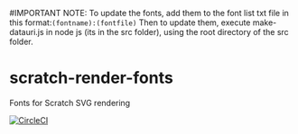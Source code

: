 #IMPORTANT NOTE:
To update the fonts, add them to the font list txt file in this format:```(fontname):(fontfile)```
Then to update them, execute make-datauri.js in node js (its in the src folder), using the root directory of the src folder.

# scratch-render-fonts
Fonts for Scratch SVG rendering

[![CircleCI](https://circleci.com/gh/LLK/scratch-render-fonts/tree/master.svg?style=shield&circle-token=786988d80057cc1ac25c39fb4f5754d736106fa7)](https://circleci.com/gh/LLK/scratch-render-fonts?branch=master)